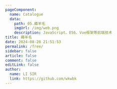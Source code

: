 ```yaml
---
pageComponent: 
  name: Catalogue
  data: 
    path: 05.薅羊毛
    imgUrl: /img/web.png
    description: JavaScript、ES6、Vue框架等前端技术
title: 薅羊毛
date: 2024-08-28 21:51:53
permalink: /free/
sidebar: false
article: false
comment: false
editLink: false
author: 
  name: LI SIR
  link: https://github.com/wkwbk
---
```

